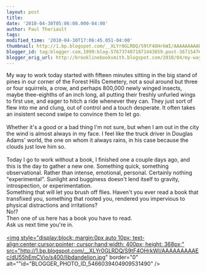 ```yaml
---
layout: post
title: 
date: '2010-04-30T05:06:00.000-04:00'
author: Paul Theriault
tags: 
modified_time: '2010-04-30T17:06:45.051-04:00'
thumbnail: http://1.bp.blogspot.com/__XLYr0GLRDQ/S9tF4OHrkWI/AAAAAAAAAEc/dU55hEmCVio/s72-c/libdandelion.jpg
blogger_id: tag:blogger.com,1999:blog-5767374071871443859.post-3671547676363802229
blogger_orig_url: http://brooklinebooksmith.blogspot.com/2010/04/my-way-to-work-today-started-with.html
---
```


My way to work today started with fifteen minutes sitting in the big stand of pines in our corner of the Forest Hills Cemetery, not a soul around but three or four squirrels, a crow, and perhaps 800,000 newly winged insects, maybe thee-eighths of an inch long, all putting their freshly unfurled wings to first use, and eager to hitch a ride whenever they can. They just sort of flew into me and clung, out of control and a touch desperate. It often takes an insistent second swipe to convince them to let go.<br /><br />Whether it's a good or a bad thing I'm not sure, but when I am out in the city the wind is almost always in my face. I feel like the truck driver in Douglas Adams' world, the one on whom it always rains, in his case because the clouds just love him so. <br /><br />Today I go to work without a book, I finished one a couple days ago, and this is the day to gather a new one. Something quick, something observational. Rather than intense, emotional, personal. Certainly nothing "experimental". Sunlight and bugginess doesn't lend itself to gravity, introspection, or experimentation.<br />Something that will let you brush off flies. Haven't you ever read a book that transfixed you, something that rooted you, rendered you impervious to physical distractions and irritations? <br />No!? <br />Then one of us here has a book you have to read.<br />Ask us next time you're in.<br /><br /><a href="http://1.bp.blogspot.com/__XLYr0GLRDQ/S9tF4OHrkWI/AAAAAAAAAEc/dU55hEmCVio/s1600/libdandelion.jpg"><img style="display:block; margin:0px auto 10px; text-align:center;cursor:pointer; cursor:hand;width: 400px; height: 368px;" src="http://1.bp.blogspot.com/__XLYr0GLRDQ/S9tF4OHrkWI/AAAAAAAAAEc/dU55hEmCVio/s400/libdandelion.jpg" border="0" alt=""id="BLOGGER_PHOTO_ID_5466039404909531490" /></a>